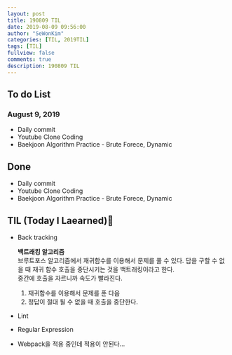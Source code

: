 ```yaml
---
layout: post
title: 190809 TIL
date: 2019-08-09 09:56:00
author: "SeWonKim"
categories: [TIL, 2019TIL]
tags: [TIL]
fullview: false
comments: true
description: 190809 TIL
---
```


## To do List

### August 9, 2019

- Daily commit
- Youtube Clone Coding
- Baekjoon Algorithm Practice - Brute Forece, Dynamic

## Done

- Daily commit
- Youtube Clone Coding
- Baekjoon Algorithm Practice - Brute Forece, Dynamic

## TIL (Today I Laearned)🤔

- Back tracking

  **백트래킹 알고리즘**  
  브루트포스 알고리즘에서 재귀함수를 이용해서 문제를 풀 수 있다.
  답을 구할 수 없을 때 재귀 함수 호출을 중단시키는 것을 백트래킹이라고 한다.  
  중간에 호출을 자르니까 속도가 빨라진다.

  1. 재귀함수를 이용해서 문제를 푼 다음
  2. 정답이 절대 될 수 없을 때 호출을 중단한다.

- Lint
- Regular Expression
- Webpack을 적용 중인데 적용이 안된다...
